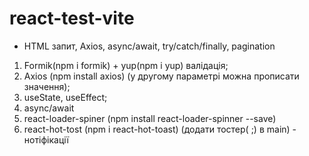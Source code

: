 # react-test-vite

<!-- rafce - 'розгорнути' компонент -->

- HTML запит, Axios, async/await, try/catch/finally, pagination

1. Formik(npm i formik) + yup(npm i yup) валідація;
2. Axios (npm install axios) (у другому параметрі можна прописати значення);
3. useState, useEffect;
4. async/await
5. react-loader-spiner (npm install react-loader-spinner --save)
6. react-hot-tost (npm i react-hot-toast) (додати тостер(
   <Toaster position="top-center" reverseOrder={false} />;) в main) -
   нотіфікації

<!-- Змінити назву гілки: git branch -m new-name (якщо знаходишся в даній гілці); git
branch -m old-name new-name (якщо знаходишся в іншій гілці); -->
